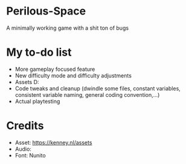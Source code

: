 # Perilous-Space
A minimally working game with a shit ton of bugs

# My to-do list
- More gameplay focused feature
- New difficulty mode and difficulty adjustments
- Assets D:
- Code tweaks and cleanup (dwindle some files, constant variables, consistent variable naming, general coding convention,...)
- Actual playtesting

# Credits
- Asset: https://kenney.nl/assets
- Audio:
- Font: Nunito